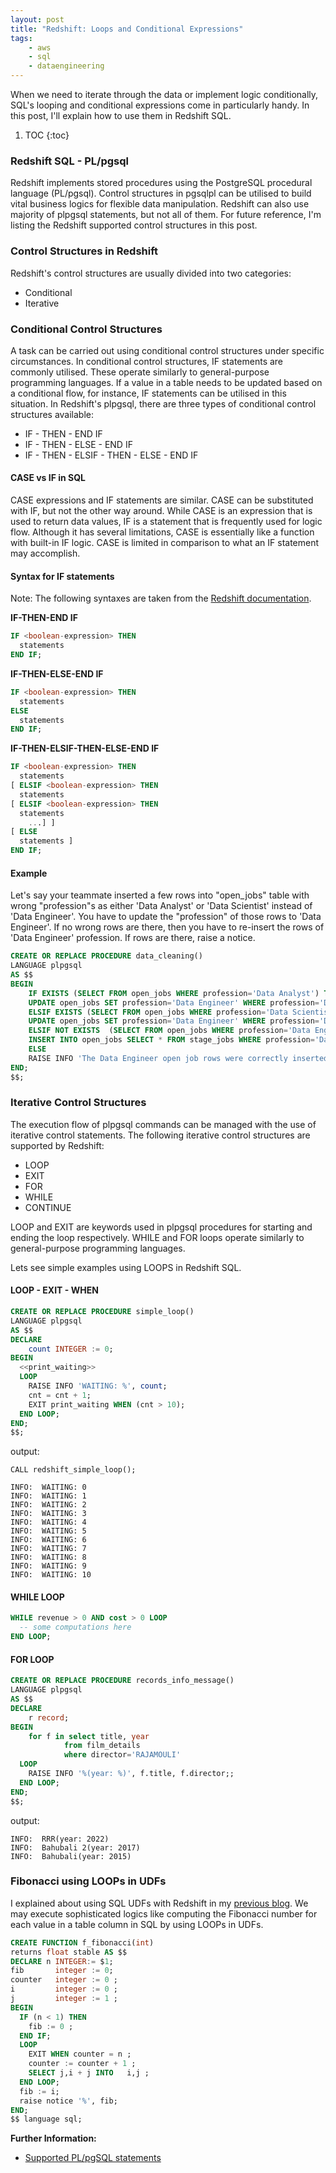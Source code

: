 ```yaml
---
layout: post
title: "Redshift: Loops and Conditional Expressions"
tags: 
    - aws
    - sql
    - dataengineering
---
```


When we need to iterate through the data or implement logic conditionally, SQL's looping and conditional expressions come in particularly handy. In this post, I'll explain how to use them in Redshift SQL.

1. TOC
{:toc}

### Redshift SQL - PL/pgsql
Redshift implements stored procedures using the PostgreSQL procedural language (PL/pgsql). Control structures in pgsqlpl can be utilised to build vital business logics for flexible data manipulation. Redshift can also use majority of plpgsql statements, but not all of them. For future reference, I'm listing the Redshift supported control structures in this post.

### Control Structures in Redshift
Redshift's control structures are usually divided into two categories:
- Conditional
- Iterative

### Conditional Control Structures
A task can be carried out using conditional control structures under specific circumstances. In conditional control structures, IF statements are commonly utilised. These operate similarly to general-purpose programming languages. If a value in a table needs to be updated based on a conditional flow, for instance, IF statements can be utilised in this situation. In Redshift's plpgsql, there are three types of conditional control structures available:
- IF - THEN - END IF
- IF - THEN - ELSE - END IF
- IF - THEN - ELSIF - THEN - ELSE - END IF

#### CASE vs IF in SQL

CASE expressions and IF statements are similar. CASE can be substituted with IF, but not the other way around. While  CASE is an expression that is used to return data values, IF is a statement that is frequently used for logic flow. Although it has several limitations, CASE is essentially like a function with built-in IF logic. CASE is limited in comparison to what an IF statement may accomplish.

#### Syntax for IF statements
Note: The following syntaxes are taken from the [Redshift documentation](https://docs.aws.amazon.com/redshift/latest/dg/c_PLpgSQL-statements.html#r_PLpgSQL-conditionals-if).

**IF-THEN-END IF**

```sql
IF <boolean-expression> THEN
  statements
END IF;      
```

**IF-THEN-ELSE-END IF**

```sql
IF <boolean-expression> THEN
  statements
ELSE
  statements
END IF;
```

**IF-THEN-ELSIF-THEN-ELSE-END IF**

```sql
IF <boolean-expression> THEN
  statements
[ ELSIF <boolean-expression> THEN
  statements
[ ELSIF <boolean-expression> THEN
  statements
    ...] ]
[ ELSE
  statements ]
END IF;
```

#### Example

Let's say your teammate inserted a few rows into "open_jobs" table with wrong "profession"s as either 'Data Analyst' or 'Data Scientist' instead of 'Data Engineer'. You have to update the "profession" of those rows to 'Data Engineer'. If no wrong rows are there, then you have to re-insert the rows of 'Data Engineer' profession. If rows are there, raise a notice.

```sql
CREATE OR REPLACE PROCEDURE data_cleaning()
LANGUAGE plpgsql
AS $$
BEGIN
    IF EXISTS (SELECT FROM open_jobs WHERE profession='Data Analyst') THEN
    UPDATE open_jobs SET profession='Data Engineer' WHERE profession='Data Analyst';
    ELSIF EXISTS (SELECT FROM open_jobs WHERE profession='Data Scientist') THEN 
    UPDATE open_jobs SET profession='Data Engineer' WHERE profession='Data Scientist';
    ELSIF NOT EXISTS  (SELECT FROM open_jobs WHERE profession='Data Engineer') THEN
    INSERT INTO open_jobs SELECT * FROM stage_jobs WHERE profession='Data Engineer';
    ELSE
    RAISE INFO 'The Data Engineer open job rows were correctly inserted into the table'
END;
$$;
```

### Iterative Control Structures

The execution flow of plpgsql commands can be managed with the use of iterative control statements. The following iterative control structures are supported by Redshift:
- LOOP
- EXIT
- FOR
- WHILE
- CONTINUE

LOOP and EXIT are keywords used in plpgsql procedures for starting and ending the loop respectively. WHILE and FOR loops operate similarly to general-purpose programming languages.

Lets see simple examples using LOOPS in Redshift SQL.

#### LOOP - EXIT - WHEN

```sql
CREATE OR REPLACE PROCEDURE simple_loop()
LANGUAGE plpgsql
AS $$
DECLARE 
	count INTEGER := 0;
BEGIN
  <<print_waiting>>
  LOOP
	RAISE INFO 'WAITING: %', count;
	cnt = cnt + 1;
    EXIT print_waiting WHEN (cnt > 10);
  END LOOP;
END;
$$;
```

output:
```
CALL redshift_simple_loop();

INFO:  WAITING: 0
INFO:  WAITING: 1
INFO:  WAITING: 2
INFO:  WAITING: 3
INFO:  WAITING: 4
INFO:  WAITING: 5
INFO:  WAITING: 6
INFO:  WAITING: 7
INFO:  WAITING: 8
INFO:  WAITING: 9
INFO:  WAITING: 10
```

#### WHILE LOOP

```sql
WHILE revenue > 0 AND cost > 0 LOOP
  -- some computations here
END LOOP;
```

#### FOR LOOP

```sql
CREATE OR REPLACE PROCEDURE records_info_message()
LANGUAGE plpgsql
AS $$
DECLARE 
	r record;
BEGIN
    for f in select title, year 
            from film_details
            where director='RAJAMOULI'
  LOOP
	RAISE INFO '%(year: %)', f.title, f.director;;
  END LOOP;
END;
$$;
```
output:

```
INFO:  RRR(year: 2022)
INFO:  Bahubali 2(year: 2017)
INFO:  Bahubali(year: 2015)
```

### Fibonacci using LOOPs in UDFs

I explained about using SQL UDFs with Redshift in my [previous blog](https://jithendray.github.io/redshift-udf/). We may execute sophisticated logics like computing the Fibonacci number for each value in a table column in SQL by using LOOPs in UDFs.

```sql
CREATE FUNCTION f_fibonacci(int)
returns float stable AS $$
DECLARE n INTEGER:= $1;
fib       integer := 0;
counter   integer := 0 ;
i         integer := 0 ;
j         integer := 1 ;
BEGIN
  IF (n < 1) THEN
    fib := 0 ;
  END IF;
  LOOP 
    EXIT WHEN counter = n ;
    counter := counter + 1 ;
    SELECT j,i + j INTO   i,j ;
  END LOOP;
  fib := i;
  raise notice '%', fib;
END;
$$ language sql;
```

**Further Information:**
- [Supported PL/pgSQL statements](https://docs.aws.amazon.com/redshift/latest/dg/c_PLpgSQL-statements.html)